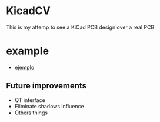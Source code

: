 # KicadCV
 This is my attemp to see a KiCad PCB design over a real PCB 

# example
- [ejemplo](ejemplo.jpg)

## Future improvements
- QT interface
- Eliminate shadows influence
- Others things
